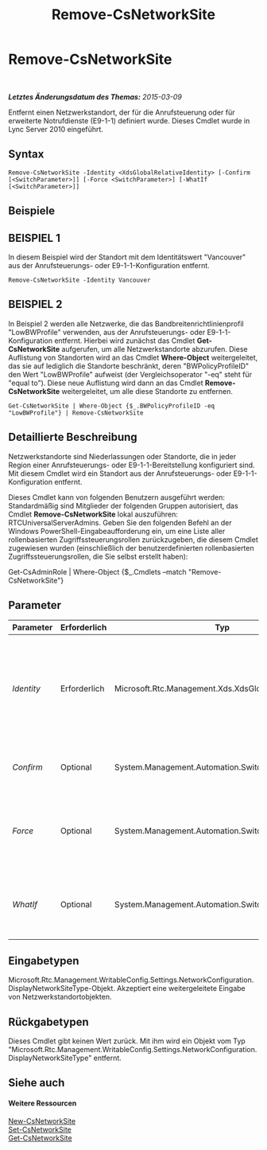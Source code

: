 ﻿---
title: Remove-CsNetworkSite
TOCTitle: Remove-CsNetworkSite
ms:assetid: 07b543a6-3aa0-4fce-85f9-9ddc75d7b14f
ms:mtpsurl: https://technet.microsoft.com/de-de/library/Gg398135(v=OCS.15)
ms:contentKeyID: 49293082
ms.date: 05/19/2016
mtps_version: v=OCS.15
ms.translationtype: HT
---

# Remove-CsNetworkSite

 

_**Letztes Änderungsdatum des Themas:** 2015-03-09_

Entfernt einen Netzwerkstandort, der für die Anrufsteuerung oder für erweiterte Notrufdienste (E9-1-1) definiert wurde. Dieses Cmdlet wurde in Lync Server 2010 eingeführt.

## Syntax

    Remove-CsNetworkSite -Identity <XdsGlobalRelativeIdentity> [-Confirm [<SwitchParameter>]] [-Force <SwitchParameter>] [-WhatIf [<SwitchParameter>]]

## Beispiele

## BEISPIEL 1

In diesem Beispiel wird der Standort mit dem Identitätswert "Vancouver" aus der Anrufsteuerungs- oder E9-1-1-Konfiguration entfernt.

    Remove-CsNetworkSite -Identity Vancouver

## BEISPIEL 2

In Beispiel 2 werden alle Netzwerke, die das Bandbreitenrichtlinienprofil "LowBWProfile" verwenden, aus der Anrufsteuerungs- oder E9-1-1-Konfiguration entfernt. Hierbei wird zunächst das Cmdlet **Get-CsNetworkSite** aufgerufen, um alle Netzwerkstandorte abzurufen. Diese Auflistung von Standorten wird an das Cmdlet **Where-Object** weitergeleitet, das sie auf lediglich die Standorte beschränkt, deren "BWPolicyProfileID" den Wert "LowBWProfile" aufweist (der Vergleichsoperator "-eq" steht für "equal to"). Diese neue Auflistung wird dann an das Cmdlet **Remove-CsNetworkSite** weitergeleitet, um alle diese Standorte zu entfernen.

    Get-CsNetworkSite | Where-Object {$_.BWPolicyProfileID -eq "LowBWProfile"} | Remove-CsNetworkSite

## Detaillierte Beschreibung

Netzwerkstandorte sind Niederlassungen oder Standorte, die in jeder Region einer Anrufsteuerungs- oder E9-1-1-Bereitstellung konfiguriert sind. Mit diesem Cmdlet wird ein Standort aus der Anrufsteuerungs- oder E9-1-1-Konfiguration entfernt.

Dieses Cmdlet kann von folgenden Benutzern ausgeführt werden: Standardmäßig sind Mitglieder der folgenden Gruppen autorisiert, das Cmdlet **Remove-CsNetworkSite** lokal auszuführen: RTCUniversalServerAdmins. Geben Sie den folgenden Befehl an der Windows PowerShell-Eingabeaufforderung ein, um eine Liste aller rollenbasierten Zugriffssteuerungsrollen zurückzugeben, die diesem Cmdlet zugewiesen wurden (einschließlich der benutzerdefinierten rollenbasierten Zugriffssteuerungsrollen, die Sie selbst erstellt haben):

Get-CsAdminRole | Where-Object {$\_.Cmdlets –match "Remove-CsNetworkSite"}

## Parameter


<table>
<colgroup>
<col style="width: 25%" />
<col style="width: 25%" />
<col style="width: 25%" />
<col style="width: 25%" />
</colgroup>
<thead>
<tr class="header">
<th>Parameter</th>
<th>Erforderlich</th>
<th>Typ</th>
<th>Beschreibung</th>
</tr>
</thead>
<tbody>
<tr class="odd">
<td><p><em>Identity</em></p></td>
<td><p>Erforderlich</p></td>
<td><p>Microsoft.Rtc.Management.Xds.XdsGlobalRelativeIdentity</p></td>
<td><p>Die eindeutige ID des Netzwerkstandorts, der entfernt werden soll. Standorte werden nur global erstellt. Sie müssen daher keinen Gültigkeitsbereich festlegen. Es genügt, wenn Sie die Standort-ID angeben.</p></td>
</tr>
<tr class="even">
<td><p><em>Confirm</em></p></td>
<td><p>Optional</p></td>
<td><p>System.Management.Automation.SwitchParameter</p></td>
<td><p>Fordert Sie vor der Ausführung des Befehls zum Bestätigen auf.</p></td>
</tr>
<tr class="odd">
<td><p><em>Force</em></p></td>
<td><p>Optional</p></td>
<td><p>System.Management.Automation.SwitchParameter</p></td>
<td><p>Unterdrückt alle Bestätigungsaufforderungen, die andernfalls vor der Durchführung von Änderungen angezeigt würden.</p></td>
</tr>
<tr class="even">
<td><p><em>WhatIf</em></p></td>
<td><p>Optional</p></td>
<td><p>System.Management.Automation.SwitchParameter</p></td>
<td><p>Beschreibt die Auswirkungen einer Ausführung des Befehls, ohne den Befehl tatsächlich auszuführen.</p></td>
</tr>
</tbody>
</table>


## Eingabetypen

Microsoft.Rtc.Management.WritableConfig.Settings.NetworkConfiguration.DisplayNetworkSiteType-Objekt. Akzeptiert eine weitergeleitete Eingabe von Netzwerkstandortobjekten.

## Rückgabetypen

Dieses Cmdlet gibt keinen Wert zurück. Mit ihm wird ein Objekt vom Typ "Microsoft.Rtc.Management.WritableConfig.Settings.NetworkConfiguration.DisplayNetworkSiteType" entfernt.

## Siehe auch

#### Weitere Ressourcen

[New-CsNetworkSite](new-csnetworksite.md)  
[Set-CsNetworkSite](set-csnetworksite.md)  
[Get-CsNetworkSite](get-csnetworksite.md)


